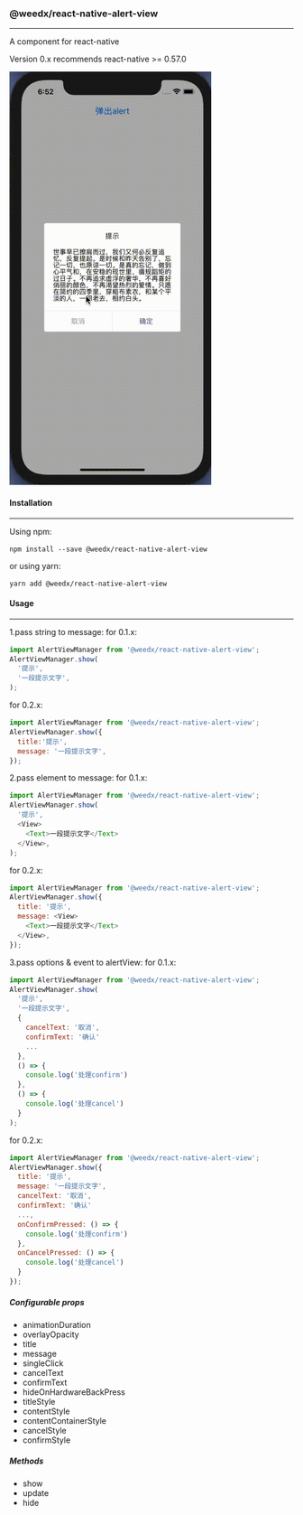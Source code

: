 ### @weedx/react-native-alert-view

------

A <Alert> component for react-native

Version 0.x recommends react-native >= 0.57.0

![](./demo.gif)

#### Installation

------

Using npm:

```
npm install --save @weedx/react-native-alert-view
```

or using yarn:

```
yarn add @weedx/react-native-alert-view
```

#### Usage

------

1.pass string to message:
for 0.1.x:

```javascript
import AlertViewManager from '@weedx/react-native-alert-view';
AlertViewManager.show(
  '提示',
  '一段提示文字',
);
```

for 0.2.x:

```javascript
import AlertViewManager from '@weedx/react-native-alert-view';
AlertViewManager.show({
  title:'提示',
  message: '一段提示文字',
});
```

2.pass element to message:
for 0.1.x:

```javascript
import AlertViewManager from '@weedx/react-native-alert-view';
AlertViewManager.show(
  '提示',
  <View>
  	<Text>一段提示文字</Text>
  </View>,
);
```
for 0.2.x:

```javascript
import AlertViewManager from '@weedx/react-native-alert-view';
AlertViewManager.show({
  title: '提示',
  message: <View>
  	<Text>一段提示文字</Text>
  </View>,
});
```

3.pass options & event to alertView:
for 0.1.x:

```javascript
import AlertViewManager from '@weedx/react-native-alert-view';
AlertViewManager.show(
  '提示',
  '一段提示文字',
  {
    cancelText: '取消',
    confirmText: '确认'
    ...
  },
  () => {
    console.log('处理confirm')
  },
  () => {
    console.log('处理cancel')
  }
);
```

for 0.2.x:

```javascript
import AlertViewManager from '@weedx/react-native-alert-view';
AlertViewManager.show({
  title: '提示',
  message: '一段提示文字',
  cancelText: '取消',
  confirmText: '确认'
  ...,
  onConfirmPressed: () => {
    console.log('处理confirm')
  },
  onCancelPressed: () => {
    console.log('处理cancel')
  }
});
```

##### Configurable props

- animationDuration
- overlayOpacity
- title
- message
- singleClick
- cancelText
- confirmText
- hideOnHardwareBackPress
- titleStyle
- contentStyle
- contentContainerStyle
- cancelStyle
- confirmStyle  

##### Methods

- show
- update
- hide